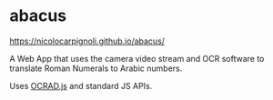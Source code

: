 # abacus

https://nicolocarpignoli.github.io/abacus/

A Web App that uses the camera video stream and OCR software to translate Roman Numerals to Arabic numbers.

Uses <a href="https://antimatter15.com/ocrad.js/demo.html">OCRAD.js</a> and standard JS APIs.
